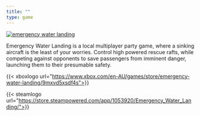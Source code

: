 ```yaml
---
title: ""
type: game
---
```

[![emergency water landing](/MainCapsule.png)](https://store.steampowered.com/app/1053920/Emergency_Water_Landing/)

Emergency Water Landing is a local multiplayer party game, where a sinking aircraft is the least of your worries. Control high powered rescue rafts, while competing against opponents to save passengers from imminent danger, launching them to their presumable safety.

{{< xboxlogo url="https://www.xbox.com/en-AU/games/store/emergency-water-landing/9mxvd5xsdf4s">}}

{{< steamlogo url="https://store.steampowered.com/app/1053920/Emergency_Water_Landing/">}}